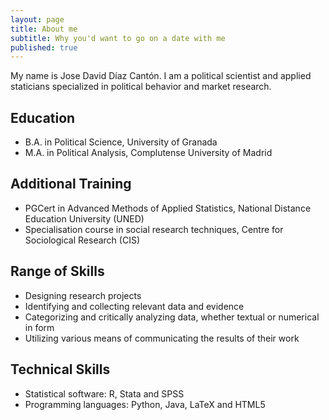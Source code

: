 ```yaml
---
layout: page
title: About me
subtitle: Why you'd want to go on a date with me
published: true
---
```


My name is Jose David Díaz Cantón. I am a political scientist and applied staticians specialized in political behavior and market research. 

## **Education**

- B.A. in Political Science, University of Granada
- M.A. in Political Analysis, Complutense University of Madrid

## **Additional Training**

- PGCert in Advanced Methods of Applied Statistics, National Distance Education University (UNED) 
- Specialisation course in social research techniques, Centre for Sociological Research (CIS)

##  **Range of Skills**
- Designing research projects
- Identifying and collecting relevant data and evidence
- Categorizing and critically analyzing data, whether textual or numerical in form
- Utilizing various means of communicating the results of their work

## **Technical Skills**
- Statistical software: R, Stata and SPSS
- Programming languages: Python, Java, LaTeX and HTML5

